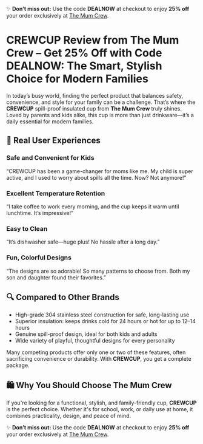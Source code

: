 <!DOCTYPE html>
<html lang="en">
<head>
  <meta charset="UTF-8">
  <meta name="viewport" content="width=device-width, initial-scale=1.0">
</head>
<body>
  <p>✨ <strong>Don’t miss out:</strong> Use the code <strong>DEALNOW</strong> at checkout to enjoy <strong>25% off</strong> your order exclusively at <a href="https://www.themumcrew.com/collections" target="_blank">The Mum Crew</a>.</p>

  <h1>CREWCUP Review from The Mum Crew – Get 25% Off with Code <strong>DEALNOW</strong>: The Smart, Stylish Choice for Modern Families</h1>

  <p>In today’s busy world, finding the perfect product that balances safety, convenience, and style for your family can be a challenge. That’s where the <strong>CREWCUP</strong> spill-proof insulated cup from <strong>The Mum Crew</strong> truly shines. Loved by parents and kids alike, this cup is more than just drinkware—it’s a daily essential for modern families.</p>

  <h2>🌟 Real User Experiences</h2>

  <h3>Safe and Convenient for Kids</h3>
  <p>“CREWCUP has been a game-changer for moms like me. My child is super active, and I used to worry about spills all the time. Now? Not anymore!”</p>

  <h3>Excellent Temperature Retention</h3>
  <p>“I take coffee to work every morning, and the cup keeps it warm until lunchtime. It’s impressive!”</p>

  <h3>Easy to Clean</h3>
  <p>“It’s dishwasher safe—huge plus! No hassle after a long day.”</p>

  <h3>Fun, Colorful Designs</h3>
  <p>“The designs are so adorable! So many patterns to choose from. Both my son and daughter found their favorites.”</p>

  <h2>🔍 Compared to Other Brands</h2>
  <ul>
    <li>High-grade 304 stainless steel construction for safe, long-lasting use</li>
    <li>Superior insulation: keeps drinks cold for 24 hours or hot for up to 12–14 hours</li>
    <li>Genuine spill-proof design, ideal for both kids and adults</li>
    <li>Wide variety of playful, thoughtful designs for every personality</li>
  </ul>

  <p>Many competing products offer only one or two of these features, often sacrificing convenience or durability. With <strong>CREWCUP</strong>, you get a complete package.</p>

  <h2>🛍️ Why You Should Choose The Mum Crew</h2>
  <p>If you're looking for a functional, stylish, and family-friendly cup, <strong>CREWCUP</strong> is the perfect choice. Whether it's for school, work, or daily use at home, it combines practicality, design, and peace of mind.</p>

  <p>✨ <strong>Don’t miss out:</strong> Use the code <strong>DEALNOW</strong> at checkout to enjoy <strong>25% off</strong> your order exclusively at <a href="https://www.themumcrew.com/collections" target="_blank">The Mum Crew</a>.</p>

</body>
</html>

